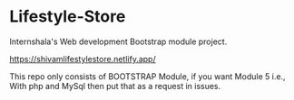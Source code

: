 # Lifestyle-Store
Internshala's Web development Bootstrap module project.

https://shivamlifestylestore.netlify.app/

This repo only consists of BOOTSTRAP Module, if you want Module 5 i.e., With php and MySql then put that as a request in issues.
